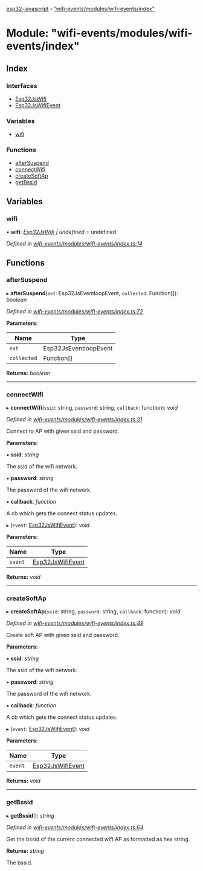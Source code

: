 [esp32-javascript](../README.md) › ["wifi-events/modules/wifi-events/index"](_wifi_events_modules_wifi_events_index_.md)

# Module: "wifi-events/modules/wifi-events/index"

## Index

### Interfaces

* [Esp32JsWifi](../interfaces/_wifi_events_modules_wifi_events_index_.esp32jswifi.md)
* [Esp32JsWifiEvent](../interfaces/_wifi_events_modules_wifi_events_index_.esp32jswifievent.md)

### Variables

* [wifi](_wifi_events_modules_wifi_events_index_.md#wifi)

### Functions

* [afterSuspend](_wifi_events_modules_wifi_events_index_.md#aftersuspend)
* [connectWifi](_wifi_events_modules_wifi_events_index_.md#connectwifi)
* [createSoftAp](_wifi_events_modules_wifi_events_index_.md#createsoftap)
* [getBssid](_wifi_events_modules_wifi_events_index_.md#getbssid)

## Variables

###  wifi

• **wifi**: *[Esp32JsWifi](../interfaces/_wifi_events_modules_wifi_events_index_.esp32jswifi.md) | undefined* = undefined

*Defined in [wifi-events/modules/wifi-events/index.ts:14](https://github.com/marcelkottmann/esp32-javascript/blob/2b53f2e/components/wifi-events/modules/wifi-events/index.ts#L14)*

## Functions

###  afterSuspend

▸ **afterSuspend**(`evt`: Esp32JsEventloopEvent, `collected`: Function[]): *boolean*

*Defined in [wifi-events/modules/wifi-events/index.ts:72](https://github.com/marcelkottmann/esp32-javascript/blob/2b53f2e/components/wifi-events/modules/wifi-events/index.ts#L72)*

**Parameters:**

Name | Type |
------ | ------ |
`evt` | Esp32JsEventloopEvent |
`collected` | Function[] |

**Returns:** *boolean*

___

###  connectWifi

▸ **connectWifi**(`ssid`: string, `password`: string, `callback`: function): *void*

*Defined in [wifi-events/modules/wifi-events/index.ts:31](https://github.com/marcelkottmann/esp32-javascript/blob/2b53f2e/components/wifi-events/modules/wifi-events/index.ts#L31)*

Connect to AP with given ssid and password.

**Parameters:**

▪ **ssid**: *string*

The ssid of the wifi network.

▪ **password**: *string*

The password of the wifi network.

▪ **callback**: *function*

A cb which gets the connect status updates.

▸ (`event`: [Esp32JsWifiEvent](../interfaces/_wifi_events_modules_wifi_events_index_.esp32jswifievent.md)): *void*

**Parameters:**

Name | Type |
------ | ------ |
`event` | [Esp32JsWifiEvent](../interfaces/_wifi_events_modules_wifi_events_index_.esp32jswifievent.md) |

**Returns:** *void*

___

###  createSoftAp

▸ **createSoftAp**(`ssid`: string, `password`: string, `callback`: function): *void*

*Defined in [wifi-events/modules/wifi-events/index.ts:49](https://github.com/marcelkottmann/esp32-javascript/blob/2b53f2e/components/wifi-events/modules/wifi-events/index.ts#L49)*

Create soft AP with given ssid and password.

**Parameters:**

▪ **ssid**: *string*

The ssid of the wifi network.

▪ **password**: *string*

The password of the wifi network.

▪ **callback**: *function*

A cb which gets the connect status updates.

▸ (`event`: [Esp32JsWifiEvent](../interfaces/_wifi_events_modules_wifi_events_index_.esp32jswifievent.md)): *void*

**Parameters:**

Name | Type |
------ | ------ |
`event` | [Esp32JsWifiEvent](../interfaces/_wifi_events_modules_wifi_events_index_.esp32jswifievent.md) |

**Returns:** *void*

___

###  getBssid

▸ **getBssid**(): *string*

*Defined in [wifi-events/modules/wifi-events/index.ts:64](https://github.com/marcelkottmann/esp32-javascript/blob/2b53f2e/components/wifi-events/modules/wifi-events/index.ts#L64)*

Get the bssid of the current connected wifi AP as formatted as hex string.

**Returns:** *string*

The bssid.

